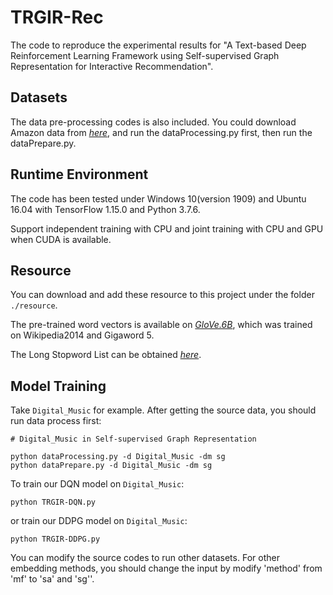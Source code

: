 # TRGIR-Rec
The code to reproduce the experimental results for "A Text-based Deep Reinforcement Learning Framework using Self-supervised Graph Representation for Interactive Recommendation".

## Datasets
The data pre-processing codes is also included. You could download Amazon data from *[here](http://snap.stanford.edu/data/amazon/productGraph/categoryFiles)*, and run the dataProcessing.py first, then run the dataPrepare.py.

## Runtime Environment
The code has been tested under Windows 10(version 1909) and Ubuntu 16.04 with TensorFlow 1.15.0 and Python 3.7.6.

Support independent training with CPU and joint training with CPU and GPU when CUDA is available.

## Resource
You can download and add these resource to this project under the folder `./resource`.

The pre-trained word vectors is available on *[GloVe.6B](http://nlp.stanford.edu/data/glove.6B.zip)*, which was trained on Wikipedia2014 and Gigaword 5.

The Long Stopword List can be obtained *[here](https://www.ranks.nl/stopwords)*.

## Model Training
Take `Digital_Music` for example. After getting the source data, you should run data process first:

```
# Digital_Music in Self-supervised Graph Representation

python dataProcessing.py -d Digital_Music -dm sg
python dataPrepare.py -d Digital_Music -dm sg
```

To train our DQN model on `Digital_Music`: 

```
python TRGIR-DQN.py 
```

or train our DDPG model on `Digital_Music`: 

```
python TRGIR-DDPG.py 
```

You can modify the source codes to run other datasets. For other embedding methods, you should change the input by modify 'method' from 'mf' to 'sa' and 'sg''.
